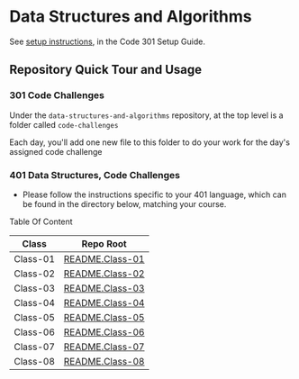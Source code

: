# Data Structures and Algorithms

See [setup instructions](https://codefellows.github.io/setup-guide/code-301/3-code-challenges), in the Code 301 Setup Guide.

## Repository Quick Tour and Usage

### 301 Code Challenges

Under the `data-structures-and-algorithms` repository, at the top level is a folder called `code-challenges`

Each day, you'll add one new file to this folder to do your work for the day's assigned code challenge

### 401 Data Structures, Code Challenges

- Please follow the instructions specific to your 401 language, which can be found in the directory below, matching your course.

Table Of Content 

| Class      | Repo Root |
| ----------------| ----------- |
| Class-01        | [README.Class-01](https://github.com/sultan-elayan/data-structures-and-algorithms/blob/master/401-Code/Class-01/README.md)       |
| Class-02    | [README.Class-02](https://github.com/sultan-elayan/data-structures-and-algorithms/blob/master/401-Code/Class-02/README.md)      |
| Class-03    | [README.Class-03](https://github.com/sultan-elayan/data-structures-and-algorithms/blob/array-binary-search/401-Code/class-03/README.md)      |
| Class-04    | [README.Class-04](https://github.com/sultan-elayan/data-structures-and-algorithms/blob/master/401-Code/Class-04/README.md)|
| Class-05    | [README.Class-05](https://github.com/sultan-elayan/data-structures-and-algorithms/blob/master/401-Code/Class-05/README.md)|
| Class-06    | [README.Class-06](https://github.com/sultan-elayan/data-structures-and-algorithms/blob/master/401-Code/Class-06/README.md)|
| Class-07    | [README.Class-07](https://github.com/sultan-elayan/data-structures-and-algorithms/blob/master/401-Code/Class-07/README.md)|
| Class-08    | [README.Class-08](https://github.com/sultan-elayan/data-structures-and-algorithms/blob/master/401-Code/Class-08/README.md)|
